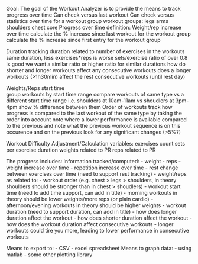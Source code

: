  Goal:
The goal of the Workout Analyzer is to provide the means to track progress over time
Can check versus last workout
Can check versus statistics over time for a workout group
    workout groups:
        legs
        arms
        shoulders
        chest
        core
Progress over time definition:
    Weight/rep increase over time
        calculate the % increase since last workout for the workout group
        calculate the % increase since first entry for the workout group

Duration tracking
    duration related to number of exercises in the workouts 
        same duration, less exercises*reps is worse
        sets/exercise ratio of over 0.8 is good
        we want a similar ratio or higher ratio for similar durations
    how do shorter and longer workouts affect any consecutive workouts
        does a longer workouts (>1h30min) affect the rest consecutive workouts (until rest day)
    
Weights/Reps 
    start time  
        group workouts by start time range
        compare workouts of same type vs a different start time range 
            i.e. shoulders at 10am-11am vs shoudlers at 3pm-4pm
                show % difference between them
    Order of workouts
        track how progress is compared to the last workout of the same type by taking the order into account 
            note where a lower performance is available compared to the previous and note what the previous workout sequence is on this occurence and on the previous
                look for any significant changes (>5%?)

Workout Difficulty Adjustment/Calculation
    variables:
        exercises count
        sets per exercise
        duration
        weights related to PR
        reps related to PR

The progress includes:
    Information tracked/computed:
        - weight
        - reps
        - weight increase over time
        - repetition increase over time
        - rest change between exercises over time (need to support rest tracking)
        - weight/reps as related to:
            - workout order (e.g. chest > legs > shoulders, in theory shoulders should be stronger than in chest > shoudlers)
            - workout start time (need to add time support, can add in title)
                - morning workouts in theory should be lower weights/more reps (or plain cardio)
                - afternoon/evening workouts in theory should be higher weights
            - workout duration (need to support duration, can add in title)
                - how does longer duration affect the workout
                - how does shorter duration affect the workout
            - how does the workout duration affect consecutive workouts 
                - longer workouts could tire you more, leading to lower performance in consecutive workouts

Means to export to:
    - CSV
    - excel spreadsheet
Means to graph data:
    - using matlab
    - some other plotting library
